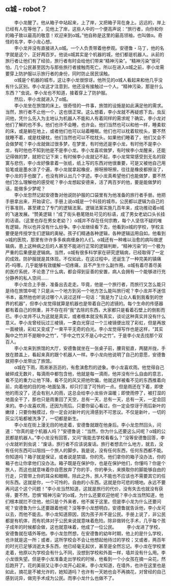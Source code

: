 ## α城 - robot？  
&emsp;&emsp;李小龙醒了。他从箱子中站起来，上了岸，又把箱子背在身上。远远的，岸上已经有人在等他了，见他上了岸，这些人中的一个便高声说：“旅行者，向你和你的箱子致以最高的敬意！欢迎来到α城。”他自称是这里的最高领袖，也叫做α。奇怪的名字，李小龙心想。  
&emsp;&emsp;李小龙并没有直接进入α城。一个人负责带着他参观。安德鲁・马丁，他的名字就是这个，正好两百岁。他说α城其实是个机器的城，他们都是机器人。从前的旅行者让他们有了经验，旅行者有时会给他们带来“精神污染”。“精神污染”很可怕，几个公民甚至因为与那些旅行者接触而死亡。所以在进入α城之前，李小龙需要穿上防护服以示旅行者的身份，同时防止居民误触。  
&emsp;&emsp;α城是个机器的城市，这让李小龙很惊讶。他所见的α城人看起来和他几乎没有什么区别。李小龙这才注意到，他还没有接触过一个人。“精神污染，那是什么东西？”虫说。李小龙也不知道，接着穿上了防护服。  
&emsp;&emsp;然后，李小龙就进入了α城。  
&emsp;&emsp;李小龙坐在旅馆的床上。很奇怪的一件事，旅馆的设施是如此满足他的需求。当然，旅行者不止他一个，这也很正常。这么想着，李小龙就不再疑惑下去。虫反问他，凭什么先入为主地认为机器人不能和人有着同样的需求呢？确实，李小龙对他们了解的也不多。他们也许不会睡，也许会。他们当然也可以和他一样，睡柔软的床，或是躺在地上，或者他们也可以站着睡眠。他们也可以枕着软枕头，要不然就睡不着，或是枕硬枕，他们当然也可以不枕枕头。如果他们睡着了，他们又会不会做梦呢？李小龙就做过很多梦。在梦里，有时他还是李小龙，有时他不是李小龙，有时他也不知到他是不是李小龙。李小龙喜欢做梦，有时候李小龙醒来，还能记得做的梦，就把它记下来；有时候李小龙就记不起，李小龙常常感受到无名的寂寞与悲伤，李小龙好像拿着一张纸，纸上写的东西对他很重要，可是又被他自己用铅笔或是墨水涂了个遍，李小龙就拿起橡皮，擦呀擦呀擦，往往是橡皮都擦没了，李小龙的手也酸了，也没有辨认出几个字迹。李小龙真希望他们也能做梦，要不然他们怎么理解他的感受呢？李小龙想起安德来，活了两百岁的他，要是能做梦的话，能做多少梦呢？  
&emsp;&emsp;李小龙忽然记起安德鲁对他说防护服的口袋里有为他准备的旅行者手册。他把手册拿出来，开始读它。手册上说α城是一个科技的城市。公民都以逻辑为自己的行事准则，甚至建立了专门的逻辑法案。逻辑法案实施几百年来，成功推动着α城的飞速发展。“赞美逻辑！”成了街头巷尾随处可见的标语，成了男女老幼口头长挂的话语。（这里也存在男女老幼？）α城并不存在任何宗教，每个人坚信不疑的唯有逻辑，所以也并没有什么纷争。李小龙继续看下去，他看到α城的学校，学校主要便是传授学生们逻辑的奥秘。孩子们精通各种逻辑，各种逻辑运用自如。他看到α城的医院，那里有许许多多疾病缠身的人们。α城还有一种难以治愈的病叫做逻辑病，患上这种病之后的人甚至不能进行正常的逻辑判断，“精神污染”的一个极为严重的后果便是逻辑病。当然，α城有很多科学家在研究逻辑病，已经取得了一定的成效。防护服就是其体现。不仅如此，在这过程中，还诞生了一种完美的镇痛药-吗哪，几乎能够有效缓解一切疼痛，且不产生什么副作用。α城有着尽善尽美的医疗系统，不论患了什么病，都会得到妥善的安置，病人会拥有一个能够进行充分静养的私人空间……  
&emsp;&emsp;李小龙合上手册，准备出去走走。毕竟，他是一个旅行者，而旅行又怎么能只是待在旅馆中呢？只是从一个地方到另一个地方怎么能叫旅行呢？李小龙并不迷信书本，虽然他也听说过哪个人说过这样一句话：“我是为了让众人看到我看到的世界的机器”，但李小龙觉得就算是机器也是带着自己的滤镜的。每个生命的传感器都有着自己的侧重，并不存在将“我”去除的东西，大家都只是看着石壁上的倒影而已。李小龙并不认为这就是真实，或者根本就没有真实，谈论这种真实并没有什么意义。李小龙曾经玩过三棱镜，一束白光穿过一个三棱镜便出现了彩虹，但是再放一面棱镜，彩虹又变成了一束平平无奇的白光。李小龙觉得写作也是这样，“其实胸中之竹并不是眼中之竹”，“手中之竹又不是心中之竹”。于是李小龙去找那个双百人。  
&emsp;&emsp;李小龙来到旅馆的大厅，安德鲁就坐在一张桌子前，腰背挺直，两腿并拢，手放在膝盖上，看起来真的跟个机器人一样。李小龙向他说明了自己的意愿，安德鲁就把李小龙带出了旅馆。  
&emsp;&emsp;α城在下雨，雨淅淅沥沥的，有愈演愈烈的迹象。李小龙喜欢雨。他觉得自己破碎成无数片，每滴雨中都包含他，他就是每一滴雨，他并没有什么自由的意志，看不见的重力让他下降，看不见的风又把他吹偏，他就这样被看不见的东西推着向前，向着他的目的地-地面坠落，却只打湿了可怜的一点。但是雨还在下着，即使他的雨没了，还会有别人的雨，这总会给李小龙些许温暖；即使雨停了，被打湿的地面全干了，那也只是雨重回了天空，总有一天，总有一天，总有一天，一定会回来的。李小龙喜欢雨，还因为雨后。只要你留心看过，你一定会惊讶于雨后新叶的嫩绿；只要你触摸过，你一定会对新叶的光滑感到不可思议。不仅是新叶，一切的灰尘污垢都被洗净了，一切都是新生。  
&emsp;&emsp;李小龙在街上漫无目的地走着，安德鲁就跟在他身后。李小龙忽然回头，问道：“你真的是个机器人吗？”安德鲁说：“当然，你为什么还要这么问呢？α城的公民都是机器人。”李小龙没有回答，又问“我能去学校看看么？”没等安德鲁回答，李小龙就听到虫说：“废话，旅行者不应该说废话。旅行者想去什么地方，就去，没有任何东西可以阻挡一个旅人的脚步。我是说，没有任何东西，任何东西都不能。你知道吗？箱子就是保证，或者说是禁锢，你的壳。他们拿你的箱子没办法，你的箱子也让你拿他们没办法。箱子既是在保护你，也是在保护他们，你懂吗？你是个旅人，而这也就意味着你自愿放弃了你的手，你的拳头，来换取你的脚能够自由的行走，只管带上你的耳朵和眼睛，除此之外，旅人不能也不应该也不需要其它的任何东西。这就是你，一个可怜的，自由的小东西。这就是你可悲的境地。永远不要再问这个这个问题！”李小龙当然知道，这就是旅行的代价，没有失去也就没有获得，要不然，恐惧“精神污染”的α城，为什么还要欢迎他呢？李小龙当然知道，他们根本就拦不住他，他只是个外来者，他不属于这里。但是李小龙为什么还要问呢？安德鲁为什么还要跟着他呢？没等李小龙想明白，安德鲁就告诉他，李小龙可以去，而他不能去。李小龙知道原因，因为孩子并不是公民。手册上说了，非公民都是有机体，而有机体对于公民来说就意味着危险。除非做转化手术，几乎每个孩子成年的时候都会做，这也就意味着，他成了一位公民。
&emsp;&emsp;李小龙进了学校，安德鲁就在墙外等他。李小龙忽然想，在安德鲁的幼年时期，他上的是什么学校，也许就是这一所；或者，这所学校会不会让他想起他待过的学校；又或者，两百年的时光已足够消逝太多东西，他已经毫无起伏，甚至是全然忘记。李小龙在学校里走着，他原以为学校会有什么不同，没想到学校和外面一样，墙并没有什么用。李小龙很失望。但是李小龙准备走出学校的时候，他看到一个小女孩在摘一朵花，然后跑开了。花的美丽又让李小龙开心起来。李小龙知道，在墙外，也许在这里也是如此，摘花是不被允许的，她知道吗？也许有一天她也会不再摘花，对曾经的自己感到诧异，做完手术成为公民。而李小龙什么也做不了。
